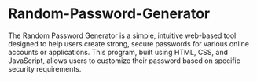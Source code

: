 # Random-Password-Generator
The Random Password Generator is a simple, intuitive web-based tool designed to help users create strong, secure passwords for various online accounts or applications. This program, built using HTML, CSS, and JavaScript, allows users to customize their password based on specific security requirements.
